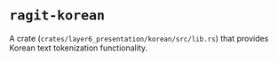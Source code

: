 # `ragit-korean`

A crate (`crates/layer6_presentation/korean/src/lib.rs`) that provides Korean text tokenization functionality.